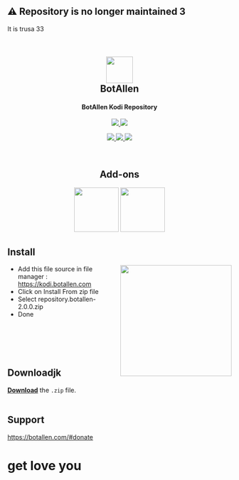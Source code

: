 <h2>⚠️ Repository is no longer maintained 3 </h2> It is trusa 33
<h2 align="center">
  <br>
  <a href="https://github.com/botallen/repository.botallen"><img src="repository.botallen/icon2.png" height="60" width="60"></a>
  <br>
  BotAllen
  <br>
</h2>

<h4 align="center">BotAllen Kodi Repository</h4>

<p align="center">

  <!-- Release -->
  <a href="https://github.com/botallen/repository.botallen/releases/latest">
    <img src="https://img.shields.io/github/v/release/botallen/repository.botallen?style=for-the-badge">
  </a>
  
  <!-- Downloads -->
  <a href="https://github.com/botallen/repository.botallen/releases/latest">
    <img src="https://img.shields.io/github/downloads/botallen/repository.botallen/total?style=for-the-badge&logo=kodi&color=17B2E7">
  </a>
  
 </p>
 <p align="center">
  
  <!-- License -->
  <a href="https://github.com/botallen/repository.botallen/blob/master/LICENSE">
    <img src="https://img.shields.io/github/license/botallen/repository.botallen?style=flat-square">
  </a>
  
  <!-- Open Issues -->
  <a href="https://github.com/botallen/repository.botallen/issues">
    <img src="https://img.shields.io/github/issues/botallen/repository.botallen?style=flat-square">
  </a>
  
  <!-- Last Commit -->
  <a href="https://github.com/botallen/repository.botallen/commit/master">
    <img src="https://img.shields.io/github/last-commit/botallen/repository.botallen?style=flat-square">
  </a>
  
 </p>

<br>

<h2 align="center">Add-ons</h2>

<p align="center">
  
<span style="display: inline-block;">
  <a href="https://github.com/botallen/plugin.video.botallen.hotstar">
    <img src="https://raw.githubusercontent.com/botallen/plugin.video.botallen.hotstar/main/resources/icon.jpg" width="100" height="100">
  </a>
</span>

<span style="display: inline-block;">
  <a href="https://github.com/botallen/plugin.video.jiotv">
    <img src="https://raw.githubusercontent.com/botallen/plugin.video.jiotv/main/resources/icon.png" width="100" height="100">
  </a>
</span>
</p>

## Install

<img align="right" src="media/install.gif" height=250>

- Add this file source in file manager : https://kodi.botallen.com
- Click on Install From zip file
- Select repository.botallen-2.0.0.zip
- Done

<br/>
<br/>
<br/>
<br/>

## Downloadjk

[**Download**](https://github.com/botallen/repository.botallen/releases/download/v2.0.0/repository.botallen-2.0.0.zip) the `.zip` file.
<br/>
<br/>

## Support

<a href="https://botallen.com/#donate" target="_blank" >https://botallen.com/#donate</a>
# get love you
